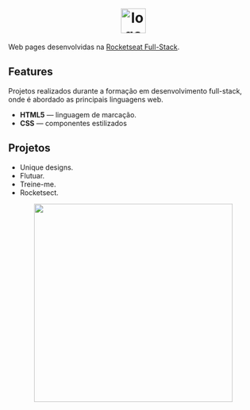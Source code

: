 
<h1 align="center"> <img src="https://github.com/alvesvn/rocketseat-static/assets/96539606/8a518121-4f14-4b0a-8c17-656ab27e256e" alt="logo-repositorio" height="50" widht="50" /></h1>

Web pages desenvolvidas na <a href="https://www.rocketseat.com.br/formacao/fullstack">Rocketseat Full-Stack</a>.

## Features
Projetos realizados durante a formação em desenvolvimento full-stack, onde é abordado as principais linguagens web.
-  <b>HTML5</b> — linguagem de marcação. 
-  <b>CSS</b> — componentes estilizados

## Projetos
- Unique designs.
- Flutuar.
- Treine-me.
- Rocketsect.


<p align="center"><img src="https://github.com/alvesvn/rocketseat-static/assets/96539606/a6b1463b-0e6c-45dc-93ff-029aa9a8cef0" height="400" widht="400"></p>

